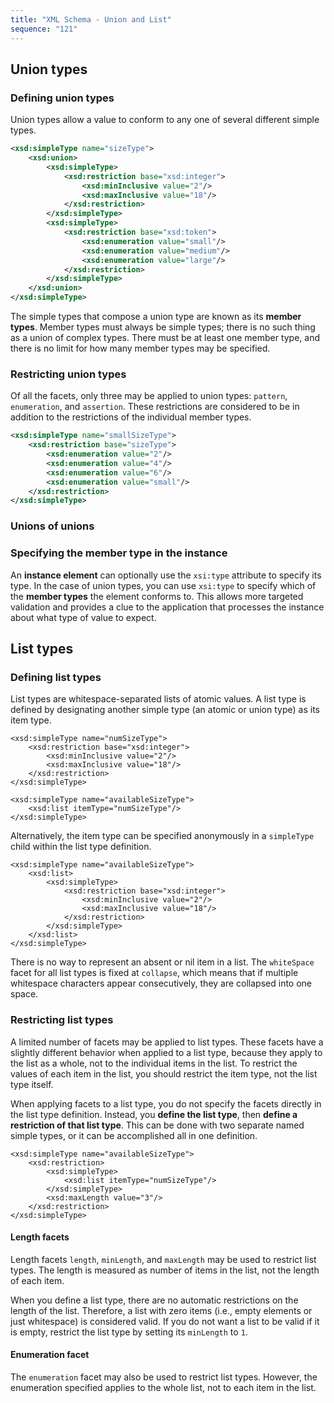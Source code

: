 ```yaml
---
title: "XML Schema - Union and List"
sequence: "121"
---
```


## Union types

### Defining union types

Union types allow a value to conform to any one of several different simple types.

```xml
<xsd:simpleType name="sizeType">
    <xsd:union>
        <xsd:simpleType>
            <xsd:restriction base="xsd:integer">
                <xsd:minInclusive value="2"/>
                <xsd:maxInclusive value="18"/>
            </xsd:restriction>
        </xsd:simpleType>
        <xsd:simpleType>
            <xsd:restriction base="xsd:token">
                <xsd:enumeration value="small"/>
                <xsd:enumeration value="medium"/>
                <xsd:enumeration value="large"/>
            </xsd:restriction>
        </xsd:simpleType>
    </xsd:union>
</xsd:simpleType>
```

The simple types that compose a union type are known as its **member types**.
Member types must always be simple types;
there is no such thing as a union of complex types.
There must be at least one member type,
and there is no limit for how many member types may be specified.

### Restricting union types

Of all the facets, only three may be applied to union types: `pattern`, `enumeration`, and `assertion`.
These restrictions are considered to be in addition to the restrictions of the individual member types.

```xml
<xsd:simpleType name="smallSizeType">
    <xsd:restriction base="sizeType">
        <xsd:enumeration value="2"/>
        <xsd:enumeration value="4"/>
        <xsd:enumeration value="6"/>
        <xsd:enumeration value="small"/>
    </xsd:restriction>
</xsd:simpleType>
```

### Unions of unions

### Specifying the member type in the instance

An **instance element** can optionally use the `xsi:type` attribute to specify its type.
In the case of union types, you can use `xsi:type` to specify which of the **member types** the element conforms to.
This allows more targeted validation and provides a clue to the application
that processes the instance about what type of value to expect.

## List types

### Defining list types

List types are whitespace-separated lists of atomic values.
A list type is defined by designating another simple type (an atomic or union type) as its item type.

```text
<xsd:simpleType name="numSizeType">
    <xsd:restriction base="xsd:integer">
        <xsd:minInclusive value="2"/>
        <xsd:maxInclusive value="18"/>
    </xsd:restriction>
</xsd:simpleType>

<xsd:simpleType name="availableSizeType">
    <xsd:list itemType="numSizeType"/>
</xsd:simpleType>
```

Alternatively, the item type can be specified anonymously in a `simpleType` child within the list type definition.

```text
<xsd:simpleType name="availableSizeType">
    <xsd:list>
        <xsd:simpleType>
            <xsd:restriction base="xsd:integer">
                <xsd:minInclusive value="2"/>
                <xsd:maxInclusive value="18"/>
            </xsd:restriction>
        </xsd:simpleType>
    </xsd:list>
</xsd:simpleType>
```

There is no way to represent an absent or nil item in a list.
The `whiteSpace` facet for all list types is fixed at `collapse`,
which means that if multiple whitespace characters appear consecutively, they are collapsed into one space.

### Restricting list types

A limited number of facets may be applied to list types.
These facets have a slightly different behavior when applied to a list type,
because they apply to the list as a whole, not to the individual items in the list.
To restrict the values of each item in the list, you should restrict the item type, not the list type itself.

When applying facets to a list type, you do not specify the facets directly in the list type definition.
Instead, you **define the list type**, then **define a restriction of that list type**.
This can be done with two separate named simple types, or it can be accomplished all in one definition.

```text
<xsd:simpleType name="availableSizeType">
    <xsd:restriction>
        <xsd:simpleType>
            <xsd:list itemType="numSizeType"/>
        </xsd:simpleType>
        <xsd:maxLength value="3"/>
    </xsd:restriction>
</xsd:simpleType>
```

#### Length facets

Length facets `length`, `minLength`, and `maxLength` may be used to restrict list types.
The length is measured as number of items in the list, not the length of each item.

When you define a list type, there are no automatic restrictions on the length of the list.
Therefore, a list with zero items (i.e., empty elements or just whitespace) is considered valid.
If you do not want a list to be valid if it is empty, restrict the list type by setting its `minLength` to `1`.

#### Enumeration facet

The `enumeration` facet may also be used to restrict list types.
However, the enumeration specified applies to the whole list, not to each item in the list.












